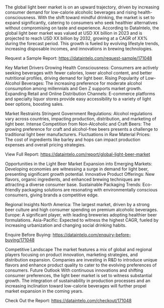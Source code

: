 The global light beer market is on an upward trajectory, driven by increasing consumer demand for low-calorie alcoholic beverages and rising health-consciousness. With the shift toward mindful drinking, the market is set to expand significantly, catering to consumers who seek healthier alternatives without compromising on taste and experience.
According to DataIntelo, the global light beer market was valued at USD XX billion in 2023 and is projected to reach USD XX billion by 2032, growing at a CAGR of XX% during the forecast period. This growth is fueled by evolving lifestyle trends, increasing disposable incomes, and innovations in brewing technologies.

Request a Sample Report: https://dataintelo.com/request-sample/171048

Key Market Drivers
Growing Health Consciousness: Consumers are actively seeking beverages with fewer calories, lower alcohol content, and better nutritional profiles, driving demand for light beer.
Rising Popularity of Low-Alcohol Beverages: The increasing preference for moderate alcohol consumption among millennials and Gen Z supports market growth.
Expanding Retail and Online Distribution Channels: E-commerce platforms and specialty liquor stores provide easy accessibility to a variety of light beer options, boosting sales.

Market Restraints
Stringent Government Regulations: Alcohol regulations vary across countries, impacting production, distribution, and marketing of light beer.
Intense Competition from Non-Alcoholic and Craft Beers: The growing preference for craft and alcohol-free beers presents a challenge to traditional light beer manufacturers.
Fluctuations in Raw Material Prices: The cost of ingredients like barley and hops can impact production expenses and overall pricing strategies.

View Full Report: https://dataintelo.com/report/global-light-beer-market

Opportunities in the Light Beer Market
Expansion into Emerging Markets: Developing economies are witnessing a surge in demand for light beer, presenting significant growth potential.
Innovative Product Offerings: New flavors, organic ingredients, and enhanced brewing techniques are attracting a diverse consumer base.
Sustainable Packaging Trends: Eco-friendly packaging solutions are resonating with environmentally conscious consumers, giving brands a competitive edge.

Regional Insights
North America: The largest market, driven by a strong beer culture and high consumer spending on premium alcoholic beverages.
Europe: A significant player, with leading breweries adopting healthier beer formulations.
Asia-Pacific: Expected to witness the highest CAGR, fueled by increasing urbanization and changing social drinking habits.

Enquire Before Buying: https://dataintelo.com/enquiry-before-buying/171048

Competitive Landscape
The market features a mix of global and regional players focusing on product innovation, marketing strategies, and distribution expansion. Companies are investing in R&D to introduce unique flavors and enhance product quality to cater to the evolving preferences of consumers.
Future Outlook
With continuous innovations and shifting consumer preferences, the light beer market is set to witness substantial growth. The integration of sustainability in production processes and an increasing inclination toward low-calorie beverages will further propel market expansion in the coming years.

Check Out the Report: https://dataintelo.com/checkout/171048
 

